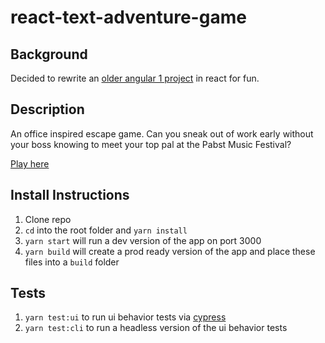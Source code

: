# react-text-adventure-game

## Background
Decided to rewrite an [older angular 1 project](https://github.com/deeheber/text-adventure-game) in react for fun.

## Description
An office inspired escape game. Can you sneak out of work early without your boss knowing to meet your top pal at the Pabst Music Festival?

[Play here](https://deeheber.github.io/react-text-adventure/)

## Install Instructions
1. Clone repo
2. `cd` into the root folder and `yarn install`
3. `yarn start` will run a dev version of the app on port 3000
4. `yarn build` will create a prod ready version of the app and place these files into a `build` folder

## Tests
1. `yarn test:ui` to run ui behavior tests via [cypress](https://www.cypress.io/)
2. `yarn test:cli` to run a headless version of the ui behavior tests
